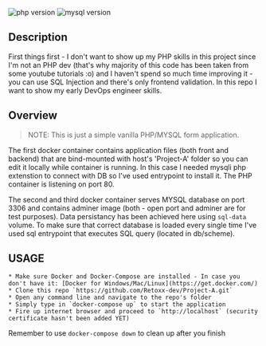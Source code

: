 ![php version](https://img.shields.io/badge/PHP-7.4-yellow)     ![mysql version](https://img.shields.io/badge/MYSQL-8.0-yellow)

##  Description
First things first - I don't want to show up my PHP skills in this project since I'm not an PHP dev (that's why majority of this code has been taken from some youtube tutorials :o) and I haven't spend so much time improving it - you can use SQL Injection and there's only frontend validation. In this repo I want to show my early DevOps engineer skills.

## Overview
> NOTE: This is just a simple vanilla PHP/MYSQL form application.


The first docker container contains application files (both front and backend) that are bind-mounted with host's 'Project-A' folder so you can edit it locally while container is running. In this case I needed mysqli php extenstion to connect with DB so I've used entrypoint to install it. The PHP container is listening on port 80.

The second and third docker container serves MYSQL database on port 3306 and contains adminer image (both - open port and adminer are for test purposes). Data persistancy has been achieved here using `sql-data` volume. To make sure that correct database is loaded every single time I've used sql entrypoint that executes SQL query (located in db/scheme).

## USAGE
    * Make sure Docker and Docker-Compose are installed - In case you don't have it: [Docker for Windows/Mac/Linux](https://get.docker.com/)
    * Clone this repo `https://github.com/Retoxx-dev/Project-A.git`
    * Open any command line and navigate to the repo's folder
    * Simply type in `docker-compose up` to start the application
    * Fire up internet browser and proceed to `http://localhost` (security certificate hasn't been added YET)
    
Remember to use `docker-compose down` to clean up after you finish